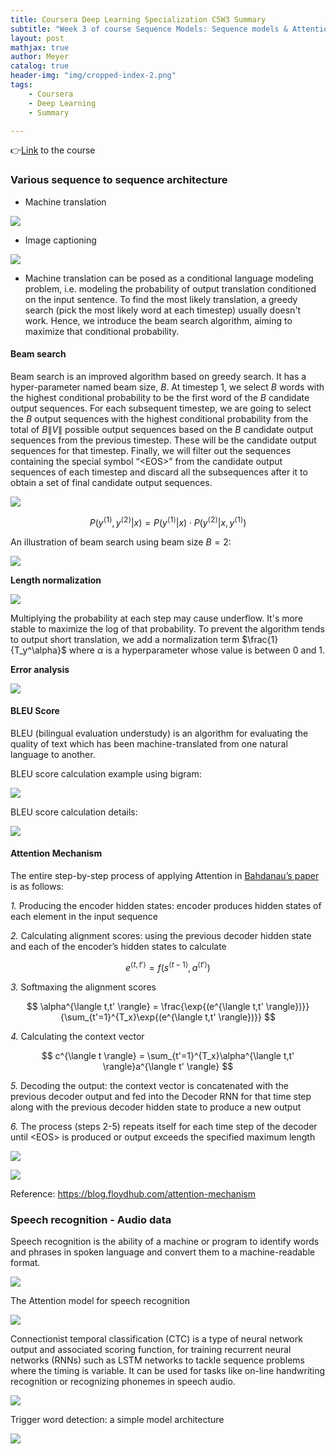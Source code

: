 ```yaml
---
title: Coursera Deep Learning Specialization C5W3 Summary
subtitle: "Week 3 of course Sequence Models: Sequence models & Attention mechanism"
layout: post
mathjax: true
author: Meyer
catalog: true
header-img: "img/cropped-index-2.png"
tags: 
    - Coursera
    - Deep Learning
    - Summary

---
```


👉[Link](https://www.coursera.org/learn/nlp-sequence-models) to the course


### Various sequence to sequence architecture
* Machine translation

![](/img/in-post/C5W3/seq2seq_translation.jpg)

* Image captioning

![](/img/in-post/C5W3/image_captioning.jpg)

* Machine translation can be posed as a conditional language modeling problem, i.e. modeling the probability of output translation conditioned on the input sentence. To find the most likely translation, a greedy search (pick the most likely word at each timestep) usually doesn't work. Hence, we introduce the beam search algorithm, aiming to maximize that conditional probability. 

#### Beam search

Beam search is an improved algorithm based on greedy search. It has a hyper-parameter named beam size, $B$. At timestep 1, we select $B$ words with the highest conditional probability to be the first word of the $B$ candidate output sequences. For each subsequent timestep, we are going to select the $B$ output sequences with the highest conditional probability from the total of $B\|V\|$ possible output sequences based on the $B$ candidate output sequences from the previous timestep. These will be the candidate output sequences for that timestep. Finally, we will filter out the sequences containing the special symbol “\<EOS\>” from the candidate output sequences of each timestep and discard all the subsequences after it to obtain a set of final candidate output sequences.

![](/img/in-post/C5W3/beam_search.jpg)


$$P(y^{\langle 1 \rangle}, y^{\langle 2 \rangle} | x) = P(y^{\langle 1 \rangle} | x)\cdot P(y^{\langle 2 \rangle} | x, y^{\langle 1 \rangle})$$

An illustration of beam search using beam size $B=2$:

![](/img/in-post/C5W3/beam_search2.jpg)


**Length normalization**

![](/img/in-post/C5W3/length_norm.jpg)

Multiplying the probability at each step may cause underflow. It's more stable to maximize the log of that probability. 
To prevent the algorithm tends to output short translation, we add a normalization term $\frac{1}{T_y^\alpha}$ where 
$\alpha$ is a hyperparameter whose value is between 0 and 1.

**Error analysis**

![](/img/in-post/C5W3/error_analysis.jpg)


#### BLEU Score

BLEU (bilingual evaluation understudy) is an algorithm for evaluating the quality of text which has been machine-translated from one natural language to another.  

BLEU score calculation example using bigram:

![](/img/in-post/C5W3/bleu_bigram.jpg)

BLEU score calculation details:

![](/img/in-post/C5W3/bleu_detail.jpg)

#### Attention Mechanism

The entire step-by-step process of applying Attention in [Bahdanau’s paper](https://arxiv.org/abs/1409.0473) is as follows:

*1.* Producing the encoder hidden states: encoder produces hidden states of each element in the input sequence  

*2.* Calculating alignment scores: using the previous decoder hidden state and each of the encoder’s hidden states to calculate

$$ e^{\langle t,t' \rangle} = f(s^{\langle t-1 \rangle}, a^{\langle t' \rangle}) $$

*3.* Softmaxing the alignment scores

$$ \alpha^{\langle t,t' \rangle} = \frac{\exp{(e^{\langle t,t' \rangle})}}{\sum_{t'=1}^{T_x}\exp{(e^{\langle t,t' \rangle})}} $$

*4.* Calculating the context vector

$$ c^{\langle t \rangle} = \sum_{t'=1}^{T_x}\alpha^{\langle t,t' \rangle}a^{\langle t' \rangle} $$

*5.* Decoding the output: the context vector is concatenated with the previous decoder output and fed into the Decoder RNN for that time step along with the previous decoder hidden state to produce a new output

*6.* The process (steps 2-5) repeats itself for each time step of the decoder until \<EOS\> is produced or output exceeds the specified maximum length

![](/img/in-post/C5W3/attention_model.jpg)

![](/img/in-post/C5W3/attention_weight.jpg)

Reference: <https://blog.floydhub.com/attention-mechanism>

### Speech recognition - Audio data
Speech recognition is the ability of a machine or program to identify words and phrases in spoken language and convert them to a machine-readable format.

![](/img/in-post/C5W3/speech_recognition.jpg)

The Attention model for speech recognition

![](/img/in-post/C5W3/speech_recognition1.jpg)

Connectionist temporal classification (CTC) is a type of neural network output and associated scoring function, for training recurrent neural networks (RNNs) such as LSTM networks to tackle sequence problems where the timing is variable. It can be used for tasks like on-line handwriting recognition or recognizing phonemes in speech audio. 

![](/img/in-post/C5W3/speech_recognition2.jpg)

Trigger word detection: a simple model architecture

![](/img/in-post/C5W3/trigger_word_detection.jpg)